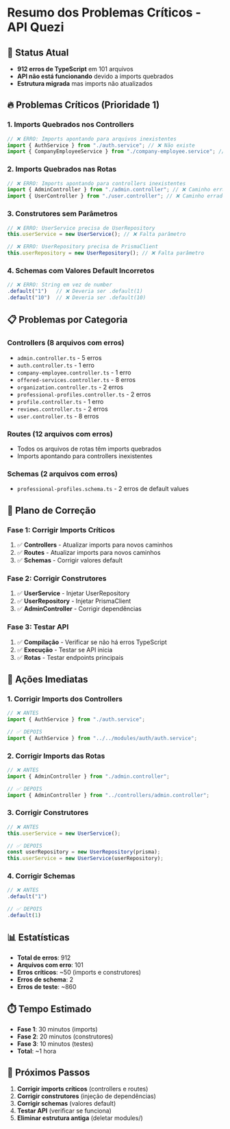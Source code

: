 # Resumo dos Problemas Críticos - API Quezi

## 🚨 Status Atual

- **912 erros de TypeScript** em 101 arquivos
- **API não está funcionando** devido a imports quebrados
- **Estrutura migrada** mas imports não atualizados

## 🔥 Problemas Críticos (Prioridade 1)

### 1. **Imports Quebrados nos Controllers**

```typescript
// ❌ ERRO: Imports apontando para arquivos inexistentes
import { AuthService } from "./auth.service"; // ❌ Não existe
import { CompanyEmployeeService } from "./company-employee.service"; // ❌ Não existe
```

### 2. **Imports Quebrados nas Rotas**

```typescript
// ❌ ERRO: Imports apontando para controllers inexistentes
import { AdminController } from "./admin.controller"; // ❌ Caminho errado
import { UserController } from "./user.controller"; // ❌ Caminho errado
```

### 3. **Construtores sem Parâmetros**

```typescript
// ❌ ERRO: UserService precisa de UserRepository
this.userService = new UserService(); // ❌ Falta parâmetro

// ❌ ERRO: UserRepository precisa de PrismaClient
this.userRepository = new UserRepository(); // ❌ Falta parâmetro
```

### 4. **Schemas com Valores Default Incorretos**

```typescript
// ❌ ERRO: String em vez de number
.default("1")   // ❌ Deveria ser .default(1)
.default("10")  // ❌ Deveria ser .default(10)
```

## 📋 Problemas por Categoria

### **Controllers (8 arquivos com erros)**

- `admin.controller.ts` - 5 erros
- `auth.controller.ts` - 1 erro
- `company-employee.controller.ts` - 1 erro
- `offered-services.controller.ts` - 8 erros
- `organization.controller.ts` - 2 erros
- `professional-profiles.controller.ts` - 2 erros
- `profile.controller.ts` - 1 erro
- `reviews.controller.ts` - 2 erros
- `user.controller.ts` - 8 erros

### **Routes (12 arquivos com erros)**

- Todos os arquivos de rotas têm imports quebrados
- Imports apontando para controllers inexistentes

### **Schemas (2 arquivos com erros)**

- `professional-profiles.schema.ts` - 2 erros de default values

## 🎯 Plano de Correção

### **Fase 1: Corrigir Imports Críticos**

1. ✅ **Controllers** - Atualizar imports para novos caminhos
2. ✅ **Routes** - Atualizar imports para novos caminhos
3. ✅ **Schemas** - Corrigir valores default

### **Fase 2: Corrigir Construtores**

1. ✅ **UserService** - Injetar UserRepository
2. ✅ **UserRepository** - Injetar PrismaClient
3. ✅ **AdminController** - Corrigir dependências

### **Fase 3: Testar API**

1. ✅ **Compilação** - Verificar se não há erros TypeScript
2. ✅ **Execução** - Testar se API inicia
3. ✅ **Rotas** - Testar endpoints principais

## 🚀 Ações Imediatas

### **1. Corrigir Imports dos Controllers**

```typescript
// ❌ ANTES
import { AuthService } from "./auth.service";

// ✅ DEPOIS
import { AuthService } from "../../modules/auth/auth.service";
```

### **2. Corrigir Imports das Rotas**

```typescript
// ❌ ANTES
import { AdminController } from "./admin.controller";

// ✅ DEPOIS
import { AdminController } from "../controllers/admin.controller";
```

### **3. Corrigir Construtores**

```typescript
// ❌ ANTES
this.userService = new UserService();

// ✅ DEPOIS
const userRepository = new UserRepository(prisma);
this.userService = new UserService(userRepository);
```

### **4. Corrigir Schemas**

```typescript
// ❌ ANTES
.default("1")

// ✅ DEPOIS
.default(1)
```

## 📊 Estatísticas

- **Total de erros**: 912
- **Arquivos com erro**: 101
- **Erros críticos**: ~50 (imports e construtores)
- **Erros de schema**: 2
- **Erros de teste**: ~860

## ⏱️ Tempo Estimado

- **Fase 1**: 30 minutos (imports)
- **Fase 2**: 20 minutos (construtores)
- **Fase 3**: 10 minutos (testes)
- **Total**: ~1 hora

## 🎯 Próximos Passos

1. **Corrigir imports críticos** (controllers e routes)
2. **Corrigir construtores** (injeção de dependências)
3. **Corrigir schemas** (valores default)
4. **Testar API** (verificar se funciona)
5. **Eliminar estrutura antiga** (deletar modules/)
